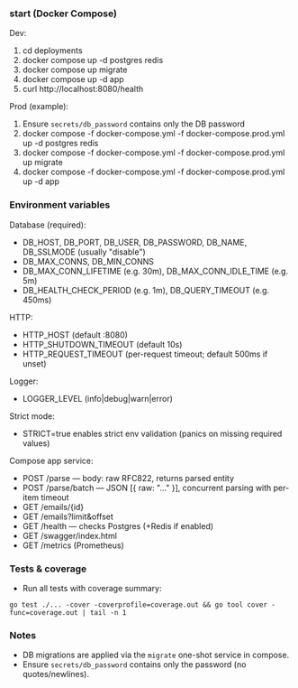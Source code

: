 

### start (Docker Compose)
Dev:
1) cd deployments
2) docker compose up -d postgres redis
3) docker compose up migrate
4) docker compose up -d app
5) curl http://localhost:8080/health

Prod (example):
1) Ensure `secrets/db_password` contains only the DB password
2) docker compose -f docker-compose.yml -f docker-compose.prod.yml up -d postgres redis
3) docker compose -f docker-compose.yml -f docker-compose.prod.yml up migrate
4) docker compose -f docker-compose.yml -f docker-compose.prod.yml up -d app

### Environment variables

Database (required):
- DB_HOST, DB_PORT, DB_USER, DB_PASSWORD, DB_NAME, DB_SSLMODE (usually "disable")
- DB_MAX_CONNS, DB_MIN_CONNS
- DB_MAX_CONN_LIFETIME (e.g. 30m), DB_MAX_CONN_IDLE_TIME (e.g. 5m)
- DB_HEALTH_CHECK_PERIOD (e.g. 1m), DB_QUERY_TIMEOUT (e.g. 450ms)

HTTP:
- HTTP_HOST (default :8080)
- HTTP_SHUTDOWN_TIMEOUT (default 10s)
- HTTP_REQUEST_TIMEOUT (per-request timeout; default 500ms if unset)

Logger:
- LOGGER_LEVEL (info|debug|warn|error)

Strict mode:
- STRICT=true enables strict env validation (panics on missing required values)

Compose app service:

- POST /parse — body: raw RFC822, returns parsed entity
- POST /parse/batch — JSON [{ raw: "..." }], concurrent parsing with per-item timeout
- GET /emails/{id}
- GET /emails?limit&offset
- GET /health — checks Postgres (+Redis if enabled)
- GET /swagger/index.html
- GET /metrics (Prometheus)

### Tests & coverage
- Run all tests with coverage summary:
```
go test ./... -cover -coverprofile=coverage.out && go tool cover -func=coverage.out | tail -n 1
```

### Notes
- DB migrations are applied via the `migrate` one-shot service in compose.
- Ensure `secrets/db_password` contains only the password (no quotes/newlines).